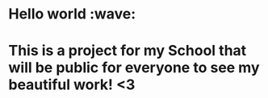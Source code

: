 
<h1>Hello world :wave: <h1/>

**This is a project for my School that will be public for everyone to see my beautiful work! <3**
